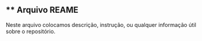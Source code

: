 ## ** Arquivo REAME ##
Neste arquivo colocamos descrição, instrução, ou qualquer
informação útil sobre o repositório.
